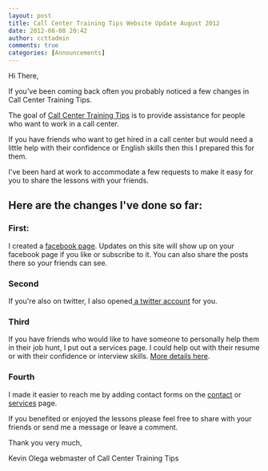 ```yaml
---
layout: post
title: Call Center Training Tips Website Update August 2012
date: 2012-08-08 20:42
author: ccttadmin
comments: true
categories: [Announcements]
---
```

Hi There,

If you've been coming back often you probably noticed a few changes in Call Center Training Tips.

The goal of <a href="http://callcentertrainingtips.com">Call Center Training Tips</a> is to provide assistance for people who want to work in a call center.

If you have friends who want to get hired in a call center but would need a little help with their confidence or English skills then this I prepared this for them.

I've been hard at work to accommodate a few requests to make it easy for you to share the lessons with your friends.

<h2>Here are the changes I've done so far:</h2>

<h3>First:</h3>

I created a <a href="http://www.facebook.com/pages/Call-Center-Training-Tips/449507911746386">facebook page</a>. Updates on this site will show up on your facebook page if you like or subscribe to it. You can also
share the posts there so your friends can see.

<h3>Second</h3>

If you're also on twitter, I also opened<a href="http://twitter.com/calltipsph"> a twitter account</a> for you.

<h3>Third</h3>

If you have friends who would like to have someone to personally help them in their job hunt, I put out a services page. I could help out with their resume or with their confidence or interview skills. <a title="Services" href="http://callcentertrainingtips.com/services/">More details here</a>.

<h3>Fourth</h3>

I made it easier to reach me by adding contact forms on the <a title="Contact" href="http://callcentertrainingtips.com/contact/">contact</a> or <a title="Services" href="http://callcentertrainingtips.com/services/">services</a> page.

If you benefited or enjoyed the lessons please feel free to share with your friends or send me a message or leave a comment.

Thank you very much,

Kevin Olega
webmaster of Call Center Training Tips
